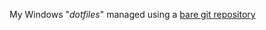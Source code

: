 My Windows "*dotfiles*" managed using a [bare git repository](https://www.atlassian.com/git/tutorials/dotfiles)
